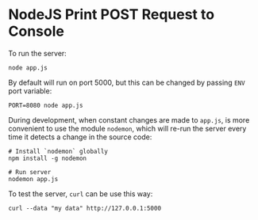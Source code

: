 NodeJS Print POST Request to Console
====================================

To run the server:

    node app.js

By default will run on port 5000, but this can be changed by passing `ENV` port variable:

    PORT=8080 node app.js

During development, when constant changes are made to `app.js`, is more convenient to use the module `nodemon`, which will re-run the server every time it detects a change in the source code:

    # Install `nodemon` globally
    npm install -g nodemon

    # Run server
    nodemon app.js

To test the server, `curl` can be use this way:

    curl --data "my data" http://127.0.0.1:5000
